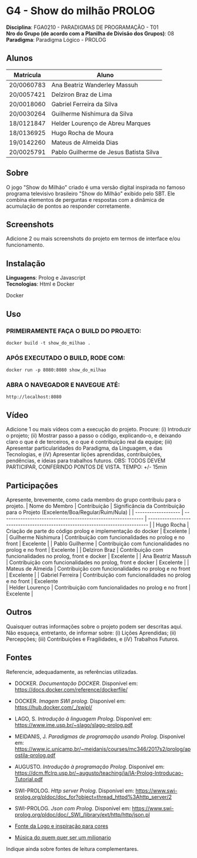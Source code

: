 # G4 - Show do milhão PROLOG

**Disciplina**: FGA0210 - PARADIGMAS DE PROGRAMAÇÃO - T01 <br>
**Nro do Grupo (de acordo com a Planilha de Divisão dos Grupos)**: 08<br>
**Paradigma**: Paradigma Lógico - PROLOG<br>

## Alunos

| Matrícula  | Aluno                                  |
| ---------- | -------------------------------------- |
| 20/0060783 | Ana Beatriz Wanderley Massuh           |
| 20/0057421 | Delziron Braz de Lima                  |
| 20/0018060 | Gabriel Ferreira da Silva              |
| 20/0030264 | Guilherme Nishimura da Silva           |
| 18/0121847 | Helder Lourenço de Abreu Marques       |
| 18/0136925 | Hugo Rocha de Moura                    |
| 19/0142260 | Mateus de Almeida Dias                 |
| 20/0025791 | Pablo Guilherme de Jesus Batista Silva |

## Sobre 

O jogo "Show do Milhão" criado é uma versão digital inspirada no famoso programa televisivo brasileiro "Show do Milhão" exibido pelo SBT. Ele combina elementos de perguntas e respostas com a dinâmica de acumulação de pontos ao responder corretamente.

## Screenshots

Adicione 2 ou mais screenshots do projeto em termos de interface e/ou funcionamento.

## Instalação 

**Linguagens**: Prolog e Javascript <br>
**Tecnologias**: Html e Docker<br>

Docker

## Uso 

### PRIMEIRAMENTE FAÇA O BUILD DO PROJETO:

    docker build -t show_do_milhao .

### APÓS EXECUTADO O BUILD, RODE COM:

    docker run -p 8080:8080 show_do_milhao

### ABRA O NAVEGADOR E NAVEGUE ATÉ:

    http://localhost:8080

## Vídeo

Adicione 1 ou mais vídeos com a execução do projeto.
Procure: 
(i) Introduzir o projeto;
(ii) Mostrar passo a passo o código, explicando-o, e deixando claro o que é de terceiros, e o que é contribuição real da equipe;
(iii) Apresentar particularidades do Paradigma, da Linguagem, e das Tecnologias, e
(iV) Apresentar lições aprendidas, contribuições, pendências, e ideias para trabalhos futuros.
OBS: TODOS DEVEM PARTICIPAR, CONFERINDO PONTOS DE VISTA.
TEMPO: +/- 15min

## Participações

Apresente, brevemente, como cada membro do grupo contribuiu para o projeto.
| Nome do Membro      | Contribuição                                                 | Significância da Contribuição para o Projeto (Excelente/Boa/Regular/Ruim/Nula) |
| ------------------- | ------------------------------------------------------------ | ------------------------------------------------------------------------------ |
| Hugo Rocha          | Criação de parte do código prolog e implementação do  docker | Excelente                                                                      |
| Guilherme Nishimura | Contribuição com funcionalidades no prolog e no front        | Excelente                                                                      |
| Pablo Guilherme     | Contribuição com funcionalidades no prolog e no front        | Excelente                                                                      |
| Delziron Braz       | Contribuição com funcionalidades no prolog, front e docker   | Excelente                                                                      |
| Ana Beatriz Massuh  | Contribuição com funcionalidades no prolog, front e docker   | Excelente                                                                      |
| Mateus de Almeida   | Contribuição com funcionalidades no prolog e no front        | Excelente                                                                      |
| Gabriel Ferreira    | Contribuição com funcionalidades no prolog e no front        | Excelente   
| Helder Lourenço    | Contribuição com funcionalidades no prolog e no front        | Excelente                                                                   |

## Outros

Quaisquer outras informações sobre o projeto podem ser descritas aqui. Não esqueça, entretanto, de informar sobre:
(i) Lições Aprendidas;
(ii) Percepções;
(iii) Contribuições e Fragilidades, e
(iV) Trabalhos Futuros.

## Fontes

Referencie, adequadamente, as referências utilizadas.

- DOCKER. *Documentação DOCKER*. Disponível em: <https://docs.docker.com/reference/dockerfile/>
- DOCKER. *Imagem SWI prolog*. Disponível em: <https://hub.docker.com/_/swipl/>
- LAGO, S. *Introdução à linguagem Prolog*. Disponível em: <https://www.ime.usp.br/~slago/slago-prolog.pdf>
- MEIDANIS, J. *Paradigmas de programação usando Prolog*. Disponível em: <https://www.ic.unicamp.br/~meidanis/courses/mc346/2017s2/prolog/apostila-prolog.pdf>
- AUGUSTO. *Introdução à programação Prolog*. Disponível em: <https://dcm.ffclrp.usp.br/~augusto/teaching/ia/IA-Prolog-Introducao-Tutorial.pdf>
- SWI-PROLOG. *Http server Prolog*. Disponível em: <https://www.swi-prolog.org/pldoc/doc_for?object=thread_httpd%3Ahttp_server/2>
- SWI-PROLOG. *Json com Prolog*. Disponível em: <https://www.swi-prolog.org/pldoc/doc/_SWI_/library/ext/http/http/json.pl>

- [Fonte da Logo e inspiração para cores](https://www.semprefamilia.com.br/blogs/milnovecentosebolinha/show-do-milhao-sucesso-de-audiencia-no-inicio-dos-anos-2000/)
- [Música do quem quer ser um milionario](https://www.youtube.com/watch?v=l6y20VCCal4)

Indique ainda sobre fontes de leitura complementares.
